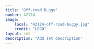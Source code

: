 ```yaml
---
title: "Off-road Buggy"
number: 42124
image:
    local: "42124-off-road-buggy.jpg"
    credit: "LEGO"
layout: set
description: "Add set description"
---
```

